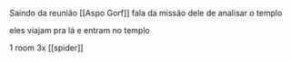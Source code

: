 Saindo da reunião [[Aspo Gorf]] fala da missão dele de analisar o templo

eles viajam pra lá e entram no templo

1 room 3x [[spider]]